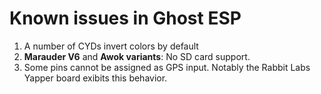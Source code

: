 # Known issues in Ghost ESP

1. A number of CYDs invert colors by default
1. **Marauder V6** and **Awok variants**: No SD card support.
1. Some pins cannot be assigned as GPS input. Notably the Rabbit Labs Yapper board exibits this behavior.
